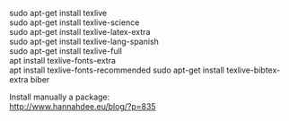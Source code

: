 sudo apt-get install texlive  
sudo apt-get install texlive-science  
sudo apt-get install texlive-latex-extra   
sudo apt-get install texlive-lang-spanish  
sudo apt-get install texlive-full  
apt install texlive-fonts-extra  
apt install texlive-fonts-recommended
sudo apt-get install texlive-bibtex-extra biber

Install manually a package:  
http://www.hannahdee.eu/blog/?p=835 
